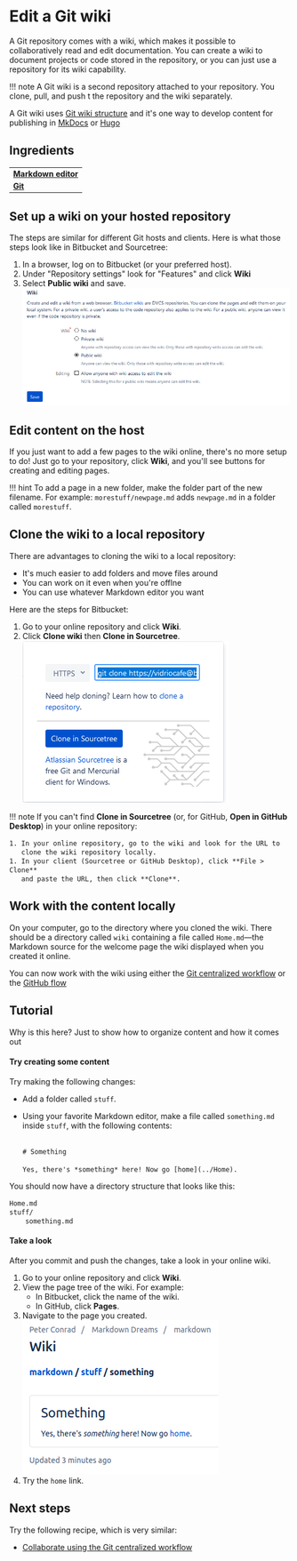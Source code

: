 # Edit a Git wiki

<!--
TO DO

Add GH and Linux instructions
-->

A Git repository comes with a wiki, which makes it possible to collaboratively read and edit documentation. You can create a wiki to document projects or code stored in the repository, or you can just use a repository for its wiki capability.

!!! note
    A Git wiki is a second repository attached to your repository. You clone, pull, 
    and push t the repository and the wiki separately.
    
A Git wiki uses [Git wiki structure](../../tools/tools-publishing#git-wiki-structure) and it's one way to develop content for publishing in [MkDocs](../recipes-mkdocs/) or [Hugo](../recipes-hugo/)
     
## Ingredients

<table>
  <tr>
    <td><b><a href="../../tools/tools-editors/">Markdown editor</a></b></td>
  </tr>
  <tr>
    <td><b><a href="../../tools/tools-git-setup/">Git</a></b></td>
  </tr>
</table>
    
## Set up a wiki on your hosted repository

The steps are similar for different Git hosts and clients. Here is what those steps look like in Bitbucket and Sourcetree:

1. In a browser, log on to Bitbucket (or your preferred host).
1. Under "Repository settings" look for "Features" and click **Wiki**
1. Select **Public wiki** and save.  
   ![](../img/recipes-git-wiki-create.png)
   
## Edit content on the host 
   
If you just want to add a few pages to the wiki online, there's no more setup to do! Just go to your repository, click **Wiki**, and you'll see buttons for creating and editing pages. 

!!! hint
    To add a page in a new folder, make the folder part of the new filename. 
    For example: `morestuff/newpage.md` adds `newpage.md` in a folder called 
    `morestuff`.

## Clone the wiki to a local repository

There are advantages to cloning the wiki to a local repository:

- It's much easier to add folders and move files around
- You can work on it even when you're offlne
- You can use whatever Markdown editor you want

Here are the steps for Bitbucket:

1. Go to your online repository and click **Wiki**.
2. Click **Clone wiki** then **Clone in Sourcetree**.  
   ![](../img/recipes-git-repo-bb-clone-wiki.png)

!!! note
    If you can't find **Clone in Sourcetree** (or, for GitHub, **Open in GitHub
    Desktop**) in your online repository:
    
    1. In your online repository, go to the wiki and look for the URL to
       clone the wiki repository locally.  
    1. In your client (Sourcetree or GitHub Desktop), click **File > Clone** 
       and paste the URL, then click **Clone**.

## Work with the content locally

On your computer, go to the directory where you cloned the wiki. There should be a directory called `wiki` containing a file called `Home.md`&mdash;the Markdown source for the welcome page the wiki displayed when you created it online.

You can now work with the wiki using either the [Git centralized workflow](../../tools/tools-git-basics#centralized-workflow) or the [GitHub flow](../../tools/tools-git-basics#github-flow)

## Tutorial

Why is this here? Just to show how to organize content and how it comes out

#### Try creating some content

Try making the following changes:

- Add a folder called `stuff`.
- Using your favorite Markdown editor, make a file called `something.md` inside `stuff`, with the following contents:  

    ```
    
    # Something

    Yes, there's *something* here! Now go [home](../Home).

    ```
    
You should now have a directory structure that looks like this:

```
Home.md
stuff/
    something.md

```


#### Take a look

After you commit and push the changes, take a look in your online wiki.

1. Go to your online repository and click **Wiki**.
2. View the page tree of the wiki. For example:
	- In Bitbucket, click the name of the wiki.
	- In GitHub, click **Pages**.
1. Navigate to the page you created.  
   ![](../img/recipes-git-wiki-bb-something.png)
1. Try the `home` link.

## Next steps

Try the following recipe, which is very similar:

- [Collaborate using the Git centralized workflow](../recipes-centralized-workflow/) 